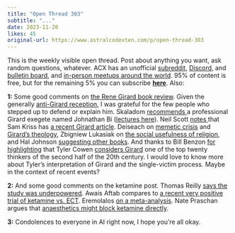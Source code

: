 ```yaml
---
title: "Open Thread 303"
subtitle: "..."
date: 2023-11-20
likes: 45
original-url: https://www.astralcodexten.com/p/open-thread-303
---
```

This is the weekly visible open thread. Post about anything you want, ask random questions, whatever. ACX has an unofficial [subreddit](https://www.reddit.com/r/slatestarcodex/), [Discord](https://discord.gg/RTKtdut), and [bulletin board](https://www.datasecretslox.com/index.php), and [in-person meetups around the world](https://www.lesswrong.com/community?filters%5B0%5D=SSC). 95% of content is free, but for the remaining 5% you can subscribe **[here](https://astralcodexten.substack.com/subscribe?)**. Also:

 **1:** Some good comments on [the Rene Girard book review](/p/book-review-i-saw-satan-fall-like). Given the generally [anti-Girard reception](/p/book-review-i-saw-satan-fall-like/comment/43802546), I was grateful for the few people who stepped up to defend or explain him. Skaladom [recommends ](/p/book-review-i-saw-satan-fall-like/comment/43957553)a professional Girard exegete named Johnathan Bi ([lectures here](https://johnathanbi.com/lectures)). Neil Scott [notes ](/p/open-thread-303/comment/43963909)that Sam Kriss has [a recent Girard article](https://harpers.org/archive/2023/11/overwhelming-and-collective-murder-rene-girard/). Deiseach on [memetic crisis](/p/book-review-i-saw-satan-fall-like/comment/43878793) and [Girard’s theology](/p/book-review-i-saw-satan-fall-like/comment/43841811), Zbigniew Lukasiak on [the social usefulness of religion](/p/book-review-i-saw-satan-fall-like/comment/43834757), and Hal Johnson [suggesting other books](/p/book-review-i-saw-satan-fall-like/comment/43810464). And thanks to Bill Benzon [for highlighting](/p/book-review-i-saw-satan-fall-like/comment/43806386) that Tyler Cowen [considers Girard](https://marginalrevolution.com/marginalrevolution/2018/03/contributions-rene-girard.html) one of the top twenty thinkers of the second half of the 20th century. I would love to know more about Tyler’s interpretation of Girard and the single-victim process. Maybe in the context of recent events?

 **2:** And some good comments on the ketamine post. Thomas Reilly [says the study was underpowered](https://rationalpsychiatry.substack.com/p/the-powerful-and-the-damned). Awais Aftab compares to [a recent very positive trial of ketamine vs. ECT](https://awaisaftab.substack.com/p/is-ketamine-as-good-as-placebo-or). Eremolalos [on a meta-analysis](/p/does-anaesthesia-prove-ketamine-placebo/comment/43664284). Nate Praschan argues that [anaesthetics might block ketamine directly](/p/does-anaesthesia-prove-ketamine-placebo/comment/43662475).

 **3:** Condolences to everyone in AI right now, I hope you’re all okay.
